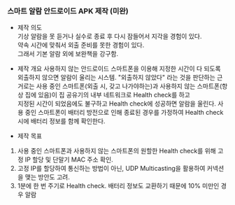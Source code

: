 ### 스마트 알람 안드로이드 APK 제작 (미완)
* 제작 의도   
 기상 알람을 못 듣거나 실수로 종료 후 다시 잠들어서 지각을 경험이 있다.   
 약속 시간에 맞춰서 외출 준비를 못한 경험이 있다.   
 그래서 기본 알람 외에 보완책을 강구함.
 
 * 제작 개요
 사용하지 않는 안드로이드 스마트폰을 이용해 지정한 시간이 다 되도록 외출하지 않으면 알람이 울리는 시스템.
 "외출하지 않았다" 라는 것을 판단하는 근거로는 사용 중인 스마트폰(외출 시, 갖고 나가야하는)과 사용하지 않는 스마트폰(항상 집에 있음)이 집 공유기의 내부 네트워크로 Health check를 하고   
 지정된 시간이 되었음에도 불구하고 Health check에 성공하면 알람을 울린다.
 사용 중인 스마트폰이 배터리 방전으로 인해 종료된 경우를 가정하여 Health check 시에 배터리 정보를 함께 확인한다.
 
 * 제작 목표
 1. 사용 중인 스마트폰과 사용하지 않는 스마트폰의 원할한 Health check를 위해 고정 IP 할당 및 단말기 MAC 주소 확인.
 2. 고정 IP를 할당하여 통신하는 방법이 아닌, UDP Multicasting을 활용하여 커넥션을 맺는 방안도 고려.
 3. 1분에 한 번 주기로 Health check. 배터리 정보도 교환하기 때문에 10% 미만인 경우 알람
